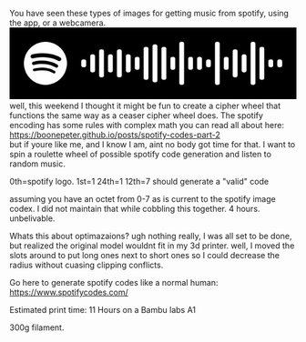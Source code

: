You have seen these types of images for getting music from spotify, using the app, or a webcamera.
<img src="beats.jpeg"><br>
well, this weekend I thought it might be fun to create a cipher wheel that functions the same way 
as a ceaser cipher wheel does. The spotify encoding has some rules with complex math you can read all about here:
<br>
https://boonepeter.github.io/posts/spotify-codes-part-2
<br>
but if youre like me, and I know I am, aint no body got time for that. I want to spin a roulette wheel of possible 
spotify code generation and listen to random music. 


0th=spotify logo.
1st=1
24th=1
12th=7
should generate a "valid" code

assuming you have an octet from 0-7 as is current to the spotify image codex.
I did not maintain that while cobbling this together. 4 hours. unbelivable.

Whats this about optimazaions?
ugh nothing really, I was all set to be done, but realized the original model wouldnt fit in my 3d printer.
well, I moved the slots around to put long ones next to short ones so I could decrease the radius without 
cuasing clipping conflicts.

Go here to generate spotify codes like a normal human:
https://www.spotifycodes.com/

Estimated print time:
11 Hours on a Bambu labs A1

300g filament. 


